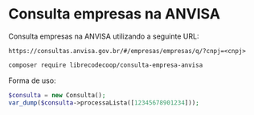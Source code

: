# Consulta empresas na ANVISA

Consulta empresas na ANVISA utilizando a seguinte URL:

```
https://consultas.anvisa.gov.br/#/empresas/empresas/q/?cnpj=<cnpj>
```

```bash
composer require librecodecoop/consulta-empresa-anvisa
```

Forma de uso:

```php
$consulta = new Consulta();
var_dump($consulta->processaLista([12345678901234]));
```
